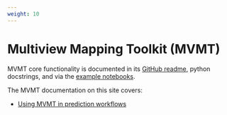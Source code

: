 ```yaml
---
weight: 10
---
```


# Multiview Mapping Toolkit (MVMT)

MVMT core functionality is documented in its [GitHub readme](https://github.com/open-forest-observatory/multiview-mapping-toolkit), python docstrings, and via the [example notebooks](https://github.com/open-forest-observatory/multiview-mapping-toolkit/tree/main/examples).

The MVMT documentation on this site covers:

- [Using MVMT in prediction workflows](prediction.md)